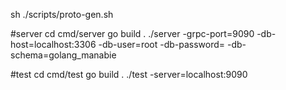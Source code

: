 sh ./scripts/proto-gen.sh 

#server
cd cmd/server
go build .
./server -grpc-port=9090 -db-host=localhost:3306 -db-user=root -db-password= -db-schema=golang_manabie


#test
cd cmd/test
go build .
./test -server=localhost:9090